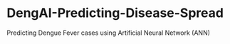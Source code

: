 # DengAI-Predicting-Disease-Spread
Predicting Dengue Fever cases using Artificial Neural Network (ANN)
